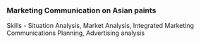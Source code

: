 
### Marketing Communication on Asian paints

Skills - Situation Analysis, Market Analysis, Integrated Marketing Communications Planning, Advertising analysis
